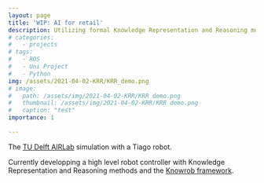 ```yaml
---
layout: page
title: 'WIP: AI for retail'
description: Utilizing formal Knowledge Representation and Reasoning methods to stock shelves in the supermarket.
# categories:
#   - projects
# tags:
#   - ROS
#   - Uni Project
#   - Python
img: /assets/2021-04-02-KRR/KRR_demo.png
# image: 
#   path: /assets/img/2021-04-02-KRR/KRR demo.png
#   thumbnail: /assets/img/2021-04-02-KRR/KRR demo.png
#   caption: "test"
importance: 1

---
```

 
<div class="row">
    <div class="col-sm mt-3 mt-md-0">
        <img class="img-fluid rounded z-depth-1" src="{{ '/assets/2021-04-02-KRR/KRR_demo.png' | relative_url }}" alt="" title="example image"/>
    </div>
</div>
<div class="caption">
    The <a href="https://icai.ai/airlab-delft/">TU Delft AIRLab</a> simulation with a Tiago robot.
</div>

Currently developping a high level robot controller with Knowledge Representation and Reasoning methods and the [Knowrob framework](http://www.knowrob.org/).
